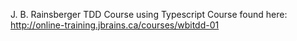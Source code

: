 J. B. Rainsberger TDD Course using Typescript
Course found here: http://online-training.jbrains.ca/courses/wbitdd-01